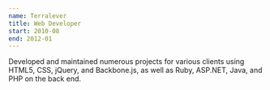 ```yaml
---
name: Terralever
title: Web Developer
start: 2010-08
end: 2012-01
---
```


Developed and maintained numerous projects for various clients using HTML5, CSS, jQuery, and Backbone.js, as well as Ruby, ASP.NET, Java, and PHP on the back end.